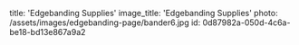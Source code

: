 title: 'Edgebanding Supplies'
image_title: 'Edgebanding Supplies'
photo: /assets/images/edgebanding-page/bander6.jpg
id: 0d87982a-050d-4c6a-be18-bd13e867a9a2
